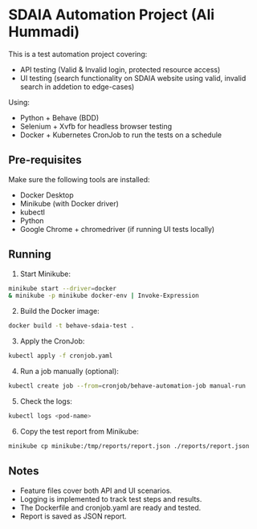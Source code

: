 # SDAIA Automation Project (Ali Hummadi)

This is a test automation project covering:
- API testing (Valid & Invalid login, protected resource access)
- UI testing (search functionality on SDAIA website using valid, invalid search in addetion to edge-cases)

Using:
- Python + Behave (BDD)
- Selenium + Xvfb for headless browser testing
- Docker + Kubernetes CronJob to run the tests on a schedule

## Pre-requisites

Make sure the following tools are installed:

- Docker Desktop
- Minikube (with Docker driver)
- kubectl
- Python 
- Google Chrome + chromedriver (if running UI tests locally)

## Running

1. Start Minikube:
```bash
minikube start --driver=docker
& minikube -p minikube docker-env | Invoke-Expression
```

2. Build the Docker image:
```bash
docker build -t behave-sdaia-test .
```

3. Apply the CronJob:
```bash
kubectl apply -f cronjob.yaml
```

4. Run a job manually (optional):
```bash
kubectl create job --from=cronjob/behave-automation-job manual-run
```

5. Check the logs:
```bash
kubectl logs <pod-name>
```

6. Copy the test report from Minikube:
```bash
minikube cp minikube:/tmp/reports/report.json ./reports/report.json
```

## Notes
- Feature files cover both API and UI scenarios.
- Logging is implemented to track test steps and results.
- The Dockerfile and cronjob.yaml are ready and tested.
- Report is saved as JSON report.